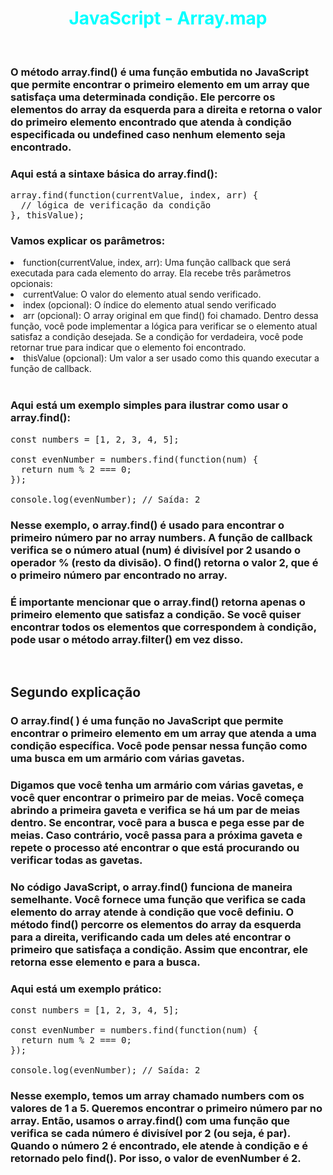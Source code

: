 # <div align="center" style="color:Cyan; font-weight:bold;"> JavaScript - Array.map</div>

<br/>

### O método array.find() é uma função embutida no JavaScript que permite encontrar o primeiro elemento em um array que satisfaça uma determinada condição. Ele percorre os elementos do array da esquerda para a direita e retorna o valor do primeiro elemento encontrado que atenda à condição especificada ou undefined caso nenhum elemento seja encontrado.

### Aqui está a sintaxe básica do array.find():

<pre>
array.find(function(currentValue, index, arr) {
  // lógica de verificação da condição
}, thisValue);
</pre>

### Vamos explicar os parâmetros:

<li>function(currentValue, index, arr): Uma função callback que será executada para cada elemento do array. Ela recebe três parâmetros opcionais:</li>
<li>currentValue: O valor do elemento atual sendo verificado.</li>
<li>index (opcional): O índice do elemento atual sendo verificado</li>
<li>arr (opcional): O array original em que find() foi chamado.
Dentro dessa função, você pode implementar a lógica para verificar se o elemento atual satisfaz a condição desejada. Se a condição for verdadeira, você pode retornar true para indicar que o elemento foi encontrado.</li>
<li>thisValue (opcional): Um valor a ser usado como this quando executar a função de callback.</li>
<br>

### Aqui está um exemplo simples para ilustrar como usar o array.find():

<pre>
const numbers = [1, 2, 3, 4, 5];

const evenNumber = numbers.find(function(num) {
  return num % 2 === 0;
});

console.log(evenNumber); // Saída: 2
</pre>

### Nesse exemplo, o array.find() é usado para encontrar o primeiro número par no array numbers. A função de callback verifica se o número atual (num) é divisível por 2 usando o operador % (resto da divisão). O find() retorna o valor 2, que é o primeiro número par encontrado no array.

### É importante mencionar que o array.find() retorna apenas o primeiro elemento que satisfaz a condição. Se você quiser encontrar todos os elementos que correspondem à condição, pode usar o método array.filter() em vez disso.

<br>

## Segundo explicação

### O array.find( ) é uma função no JavaScript que permite encontrar o primeiro elemento em um array que atenda a uma condição específica. Você pode pensar nessa função como uma busca em um armário com várias gavetas.

### Digamos que você tenha um armário com várias gavetas, e você quer encontrar o primeiro par de meias. Você começa abrindo a primeira gaveta e verifica se há um par de meias dentro. Se encontrar, você para a busca e pega esse par de meias. Caso contrário, você passa para a próxima gaveta e repete o processo até encontrar o que está procurando ou verificar todas as gavetas.

### No código JavaScript, o array.find() funciona de maneira semelhante. Você fornece uma função que verifica se cada elemento do array atende à condição que você definiu. O método find() percorre os elementos do array da esquerda para a direita, verificando cada um deles até encontrar o primeiro que satisfaça a condição. Assim que encontrar, ele retorna esse elemento e para a busca.

### Aqui está um exemplo prático:

<pre>
const numbers = [1, 2, 3, 4, 5];

const evenNumber = numbers.find(function(num) {
  return num % 2 === 0;
});

console.log(evenNumber); // Saída: 2
</pre>

### Nesse exemplo, temos um array chamado numbers com os valores de 1 a 5. Queremos encontrar o primeiro número par no array. Então, usamos o array.find() com uma função que verifica se cada número é divisível por 2 (ou seja, é par). Quando o número 2 é encontrado, ele atende à condição e é retornado pelo find(). Por isso, o valor de evenNumber é 2.
